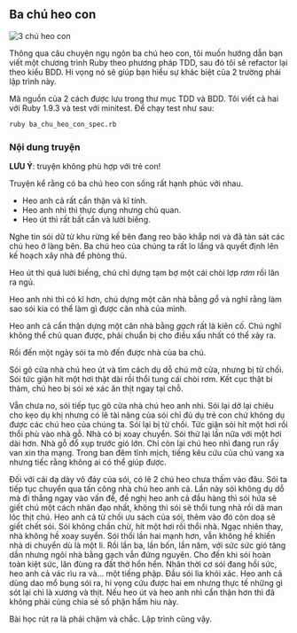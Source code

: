 ## Ba chú heo con

![3 chú heo con](https://github.com/joneslee85/ba_chu_heo_con.rb/raw/master/header.jpg)

Thông qua câu chuyện ngụ ngôn ba chú heo con, tôi muốn hướng dẫn bạn viết một chương trình Ruby theo phương pháp TDD, sau đó tôi sẽ refactor lại theo kiểu BDD. Hi vọng nó sẽ giúp bạn hiểu sự khác biệt của 2 trường phái lập trình này.

Mã nguồn của 2 cách được lưu trong thư mục TDD và BDD. Tôi viết cả hai với Ruby 1.9.3
và test với minitest. Để chạy test như sau:

```bash
ruby ba_chu_heo_con_spec.rb
```

### Nội dung truyện

__LƯU Ý__: truyện không phù hợp với trẻ con!

Truyện kể rằng có ba chú heo con sống rất hạnh phúc
với nhau.

* Heo anh cả rất cẩn thận và kĩ tính.
* Heo anh nhì thì thực dụng nhưng chủ quan.
* Heo út thì rất bất cẩn và lười biếng.

Nghe tin sói dữ từ khu rừng kế bên đang reo bão
khắp nơi và đã tàn sát các chú heo ở làng bên.
Ba chú heo của chúng ta rất lo lắng và quyết định
lên kế hoạch xây nhà để phòng thủ.

Heo út thì quá lười biếng, chú chỉ dựng tạm bợ
một cái chòi lợp *rơm* rồi lăn ra ngủ.

Heo anh nhì thì có kĩ hơn, chú dựng một căn nhà
bằng *gỗ* và nghĩ rằng làm sao sói kia có thể làm
gì được căn nhà của mình.

Heo anh cả cẩn thận dựng một căn nhà bằng *gạch* rất
là kiên cố. Chú nghĩ không thể chủ quan được, phải
chuẩn bị cho điều xấu nhất có thể xảy ra.

Rồi đến một ngày sói ta mò đến được nhà của ba chú.

Sói gõ cửa nhà chú heo út và tìm cách dụ dỗ
chú mở cửa, nhưng bị từ chối. Sói tức giận hít một
hơi thật dài rồi thổi tung cái chòi rơm. Kết cục thật
bi thảm, chú heo bị sói xé xác ăn thịt ngay tại chỗ.

Vẫn chưa no, sói tiếp tục gõ cửa nhà chú heo anh nhì.
Sói lại dở lại chiêu cho kẹo dụ khị nhưng có lẽ tài
năng của sói chỉ đủ dụ trẻ con chứ không dụ được các
chú heo của chúng ta. Sói lại bị từ chối. Tức giận
sói hít một hơi rồi thổi phù vào nhà gỗ. Nhà có bị
xoay chuyển. Sói thử lại lần nữa với một hơi dài hơn.
Nhà gỗ đổ xụp trước gió lớn. Chỉ còn lại chú heo nhì
đang run rẩy van xin tha mạng. Trong ban đêm tĩnh
mịch, tiếng kêu cứu của chú vang xa nhưng tiếc rằng
không ai có thể giúp được.

Đối với cái dạ dày vô đáy của sói, có lẽ 2 chú heo
chưa thấm vào đâu. Sói ta tiếp tục chuyển qua tấn
công nhà chú heo anh cả. Lần này sói không dụ dỗ
mà đi thẳng ngay vào vấn đề, đề nghị heo anh cả đầu
hàng thì sói hứa sẽ giết chú một cách nhân đạo nhất,
không thì sói sẽ thổi tung nhà rồi dã man lóc thịt
chú. Heo anh cả từ chối ưu sách của sói, thêm vào đó
còn doạ sẽ giết chết sói. Sói không chần chừ, hít một
hơi rồi thổi nhà. Ngạc nhiên thay, nhà không hề xoay suyển.
Sói thổi lần hai mạnh hơn, vẫn không hề
khiến nhà di chuyển dù là một li. Rồi lần ba,
lần bốn, lần năm, với sức sức gió tăng dần nhưng ngôi
nhà bằng gạch vẫn đứng nguyên. Cho đến khi sói hoàn
toàn kiệt sức, lăn đùng ra đất thở hổn hển. Nhân thời
cơ sói đang hồi sức, heo anh cả vác rìu ra và… một tiếng
phập. Đầu sói lìa khỏi xác. Heo anh cả dùng dao mổ bụng
sói ra, hi vọng cứu được hai em nhưng thực tế những gì
sót lại chỉ là xương và thịt. Nếu heo út và heo anh nhì
cẩn thận hơn thì đã không phải cùng chia sẻ số phận hẩm hiu
này.

Bài học rút ra là phải chậm và chắc. Lập trình cũng vậy.
